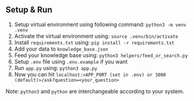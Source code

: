 ## Setup & Run
1. Setup virtual environment using following command: `python3 -m venv .venv`
2. Activate the virtual environment using: `source .venv/bin/activate`
3. Install `requirements.txt` using: `pip install -r requirements.txt`
4. Add your data to `knowledge_base.json`
5. Feed your knowledge base using: `python3 helpers/feed_or_search.py`
6. Setup `.env` file using `.env.example` if you want
4. Run `app.py` using: `python3 app.py`
5. Now you can hit `localhost:<APP_PORT (set in .env) or 3000 (default)>/ask?question=<your_question>`

Note: `python3` and `python` are interchangeable according to your system.
